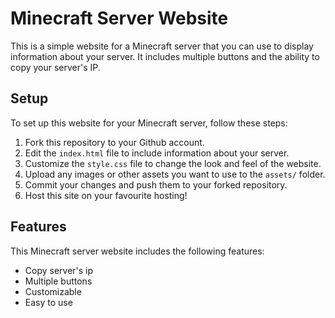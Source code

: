 # Minecraft Server Website

This is a simple website for a Minecraft server that you can use to display information about your server. It includes multiple buttons and the ability to copy your server's IP.

## Setup

To set up this website for your Minecraft server, follow these steps:

1. Fork this repository to your Github account.
2. Edit the `index.html` file to include information about your server.
3. Customize the `style.css` file to change the look and feel of the website.
4. Upload any images or other assets you want to use to the `assets/` folder.
5. Commit your changes and push them to your forked repository.
6. Host this site on your favourite hosting!

## Features

This Minecraft server website includes the following features:

- Copy server's ip
- Multiple buttons
- Customizable
- Easy to use

